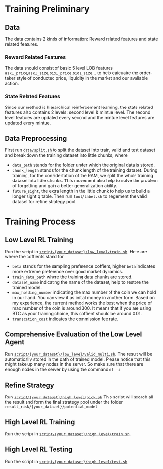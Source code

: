 # Training Preliminary
## Data 
The data contains 2 kinds of information: Reward related features and state related features.
### Reward Related Features 
The data should consist of basic 5 level LOB features `ask1_price`,`ask1_size`,`bid1_price`,`bid1_size`...
to help calcualte the order-taker style of conducted price, liquidity in the market and our avaliable action.
### State Related Features
Since our method is hierarchical reinforcement learning, the state related features also contains 2 levels: second level & mintue level. The second level features are updated every second and the mintue level features are updated every mintue.
## Data Preprocessing
First run [`data/split.sh`](https://github.com/pythagoras-investment/strategy-ai/blob/main/data/split.sh) to split the dataset into train, valid and test dataset and break down the training dataset into little chunks, where 
- `data_path` stands for the folder under which the original data is stored.
- `chunk_length` stands for the chunk length of the training dataset. During training, for the considertation of the RAM, we split the whole training dataset into little chunks. This movement also help to solve the problem of forgetting and gain a better generalization ability.
- `future_sight`, the extra length in the little chunk to help us to build a longer sight q table.
Then run `tool/label.sh` to segement the valid dataset for refine strategy pool.



# Training Process
## Low Level RL Training
Run the script in [`script/{your_dataset}/low_level/train.sh`](https://github.com/pythagoras-investment/strategy-ai/blob/main/script/BTCUSDT/low_level/train.sh). 
Here are where the coffients stand for
- `beta` stands for the sampling preference coffient, higher `beta` indicates more extreme preference over good market dynamics.
- `train_data_path` where the training data chunks are stored.
- `dataset_name` indicating the name of the dataset, help to restore the trained model.
- `max_holding_number` indicating the max number of the coin we can hold in our hand. You can view it as initial money in another form. Based on my experience, the current method works the best when the price of max number of the coin is around 300. It means that if you are using BTC as your training choice, this coffient should be around 0.01.
- `transcation_cost` indicates the commission fee rate.

## Comprehensive Evaluation of the Low Level Agent
Run [`script/{your_dataset}/low_level/valid_multi.sh`](https://github.com/pythagoras-investment/strategy-ai/blob/main/script/BTCUSDT/low_level/valid_multi.sh).
The result will be automatically stored in the path of trained model. Please notice that this might take up many nodes in the server. So make sure that there are enough nodes in the server by using the command `df -i`
## Refine Strategy 
Run [`script/{your_dataset}/high_level/pick.sh`](https://github.com/pythagoras-investment/strategy-ai/blob/main/script/BTCUSDT/high_level/pick.sh)
This script will search all the result and form the final strategy pool under the folder `result_risk/{your_dataset}/potential_model`
## High Level RL Training
Run the script in [`script/{your_dataset}/high_level/train.sh`](https://github.com/pythagoras-investment/strategy-ai/blob/main/script/BTCUSDT/high_level/train.sh). 
## High Level RL Testing
Run the script in [`script/{your_dataset}/high_level/test.sh`](https://github.com/pythagoras-investment/strategy-ai/blob/main/script/BTCUSDT/high_level/test.sh)




